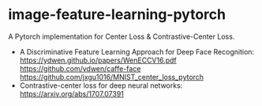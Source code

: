 # image-feature-learning-pytorch
A Pytorch implementation for Center Loss & Contrastive-Center Loss.

* A Discriminative Feature Learning Approach for Deep Face Recognition: https://ydwen.github.io/papers/WenECCV16.pdf 
https://github.com/ydwen/caffe-face 
https://github.com/jxgu1016/MNIST_center_loss_pytorch
* Contrastive-center loss for deep neural networks: https://arxiv.org/abs/1707.07391
